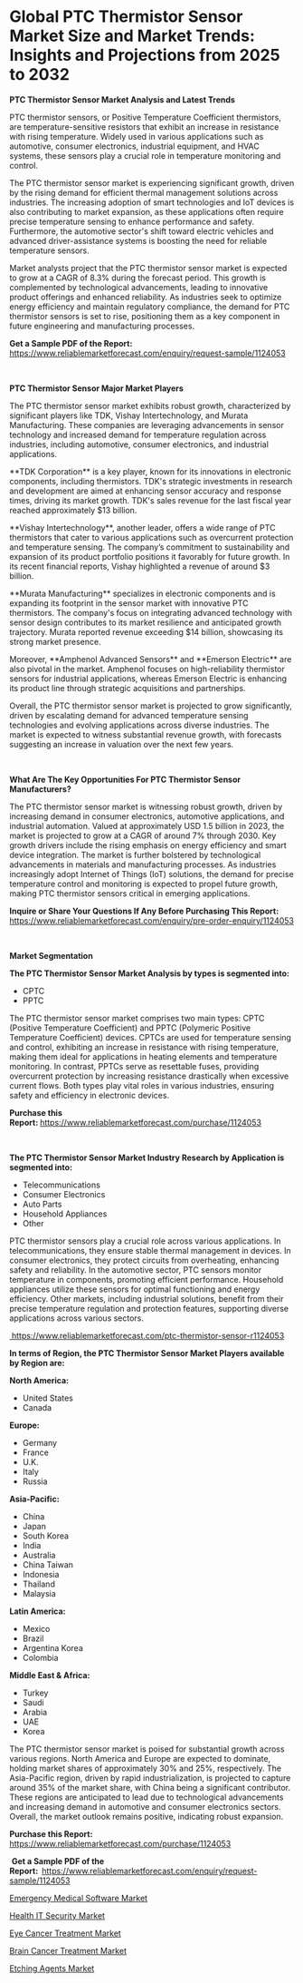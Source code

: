 <p><h1>Global PTC Thermistor Sensor Market Size and Market Trends: Insights and Projections from 2025 to 2032</h1></p><p><strong>PTC Thermistor Sensor Market Analysis and Latest Trends</strong></p>
<p><p>PTC thermistor sensors, or Positive Temperature Coefficient thermistors, are temperature-sensitive resistors that exhibit an increase in resistance with rising temperature. Widely used in various applications such as automotive, consumer electronics, industrial equipment, and HVAC systems, these sensors play a crucial role in temperature monitoring and control.</p><p>The PTC thermistor sensor market is experiencing significant growth, driven by the rising demand for efficient thermal management solutions across industries. The increasing adoption of smart technologies and IoT devices is also contributing to market expansion, as these applications often require precise temperature sensing to enhance performance and safety. Furthermore, the automotive sector's shift toward electric vehicles and advanced driver-assistance systems is boosting the need for reliable temperature sensors.</p><p>Market analysts project that the PTC thermistor sensor market is expected to grow at a CAGR of 8.3% during the forecast period. This growth is complemented by technological advancements, leading to innovative product offerings and enhanced reliability. As industries seek to optimize energy efficiency and maintain regulatory compliance, the demand for PTC thermistor sensors is set to rise, positioning them as a key component in future engineering and manufacturing processes.</p></p>
<p><strong>Get a Sample PDF of the Report:&nbsp;</strong> <a href="https://www.reliablemarketforecast.com/enquiry/request-sample/1124053?utm_campaign=2749&utm_medium=2&utm_source=Github&utm_content=ia&utm_term=06042025&utm_id=ptc-thermistor-sensor">https://www.reliablemarketforecast.com/enquiry/request-sample/1124053</a></p>
<p>&nbsp;</p>
<p><strong>PTC Thermistor Sensor Major Market Players</strong></p>
<p><p>The PTC thermistor sensor market exhibits robust growth, characterized by significant players like TDK, Vishay Intertechnology, and Murata Manufacturing. These companies are leveraging advancements in sensor technology and increased demand for temperature regulation across industries, including automotive, consumer electronics, and industrial applications.</p><p>**TDK Corporation** is a key player, known for its innovations in electronic components, including thermistors. TDK's strategic investments in research and development are aimed at enhancing sensor accuracy and response times, driving its market growth. TDK's sales revenue for the last fiscal year reached approximately $13 billion.</p><p>**Vishay Intertechnology**, another leader, offers a wide range of PTC thermistors that cater to various applications such as overcurrent protection and temperature sensing. The company’s commitment to sustainability and expansion of its product portfolio positions it favorably for future growth. In its recent financial reports, Vishay highlighted a revenue of around $3 billion.</p><p>**Murata Manufacturing** specializes in electronic components and is expanding its footprint in the sensor market with innovative PTC thermistors. The company's focus on integrating advanced technology with sensor design contributes to its market resilience and anticipated growth trajectory. Murata reported revenue exceeding $14 billion, showcasing its strong market presence.</p><p>Moreover, **Amphenol Advanced Sensors** and **Emerson Electric** are also pivotal in the market. Amphenol focuses on high-reliability thermistor sensors for industrial applications, whereas Emerson Electric is enhancing its product line through strategic acquisitions and partnerships.</p><p>Overall, the PTC thermistor sensor market is projected to grow significantly, driven by escalating demand for advanced temperature sensing technologies and evolving applications across diverse industries. The market is expected to witness substantial revenue growth, with forecasts suggesting an increase in valuation over the next few years.</p></p>
<p>&nbsp;</p>
<p><strong>What Are The Key Opportunities For PTC Thermistor Sensor Manufacturers?</strong></p>
<p><p>The PTC thermistor sensor market is witnessing robust growth, driven by increasing demand in consumer electronics, automotive applications, and industrial automation. Valued at approximately USD 1.5 billion in 2023, the market is projected to grow at a CAGR of around 7% through 2030. Key growth drivers include the rising emphasis on energy efficiency and smart device integration. The market is further bolstered by technological advancements in materials and manufacturing processes. As industries increasingly adopt Internet of Things (IoT) solutions, the demand for precise temperature control and monitoring is expected to propel future growth, making PTC thermistor sensors critical in emerging applications.</p></p>
<p><strong>Inquire or Share Your Questions If Any Before Purchasing This Report:</strong> <a href="https://www.reliablemarketforecast.com/enquiry/pre-order-enquiry/1124053?utm_campaign=2749&utm_medium=2&utm_source=Github&utm_content=ia&utm_term=06042025&utm_id=ptc-thermistor-sensor">https://www.reliablemarketforecast.com/enquiry/pre-order-enquiry/1124053</a></p>
<p>&nbsp;</p>
<p><strong>Market Segmentation</strong></p>
<p><strong>The PTC Thermistor Sensor Market Analysis by types is segmented into:</strong></p>
<p><ul><li>CPTC</li><li>PPTC</li></ul></p>
<p><p>The PTC thermistor sensor market comprises two main types: CPTC (Positive Temperature Coefficient) and PPTC (Polymeric Positive Temperature Coefficient) devices. CPTCs are used for temperature sensing and control, exhibiting an increase in resistance with rising temperature, making them ideal for applications in heating elements and temperature monitoring. In contrast, PPTCs serve as resettable fuses, providing overcurrent protection by increasing resistance drastically when excessive current flows. Both types play vital roles in various industries, ensuring safety and efficiency in electronic devices.</p></p>
<p><strong>Purchase this Report:&nbsp;</strong><a href="https://www.reliablemarketforecast.com/purchase/1124053?utm_campaign=2749&utm_medium=2&utm_source=Github&utm_content=ia&utm_term=06042025&utm_id=ptc-thermistor-sensor">https://www.reliablemarketforecast.com/purchase/1124053</a></p>
<p>&nbsp;</p>
<p><strong>The PTC Thermistor Sensor Market Industry Research by Application is segmented into:</strong></p>
<p><ul><li>Telecommunications</li><li>Consumer Electronics</li><li>Auto Parts</li><li>Household Appliances</li><li>Other</li></ul></p>
<p><p>PTC thermistor sensors play a crucial role across various applications. In telecommunications, they ensure stable thermal management in devices. In consumer electronics, they protect circuits from overheating, enhancing safety and reliability. In the automotive sector, PTC sensors monitor temperature in components, promoting efficient performance. Household appliances utilize these sensors for optimal functioning and energy efficiency. Other markets, including industrial solutions, benefit from their precise temperature regulation and protection features, supporting diverse applications across various sectors.</p></p>
<p><a href="https://www.reliablemarketforecast.com/ptc-thermistor-sensor-r1124053?utm_campaign=2749&utm_medium=2&utm_source=Github&utm_content=ia&utm_term=06042025&utm_id=ptc-thermistor-sensor">&nbsp;https://www.reliablemarketforecast.com/ptc-thermistor-sensor-r1124053</a></p>
<p><strong>In terms of Region, the PTC Thermistor Sensor Market Players available by Region are:</strong></p>
<p>
    <p> <strong> North America: </strong>
        <ul>
            <li>United States</li>
            <li>Canada</li>
        </ul>
        </p> 
    <p> <strong> Europe: </strong>
        <ul>
            <li>Germany</li>
            <li>France</li>
            <li>U.K.</li>
            <li>Italy</li>
            <li>Russia</li>
        </ul>
        </p> 
    <p> <strong> Asia-Pacific: </strong>
        <ul>
            <li>China</li>
            <li>Japan</li>
            <li>South Korea</li>
            <li>India</li>
            <li>Australia</li>
            <li>China Taiwan</li>
            <li>Indonesia</li>
            <li>Thailand</li>
            <li>Malaysia</li>
        </ul>
        </p> 
    <p> <strong> Latin America: </strong>
        <ul>
            <li>Mexico</li>
            <li>Brazil</li>
            <li>Argentina Korea</li>
            <li>Colombia</li>
        </ul>
        </p> 
    <p> <strong> Middle East & Africa: </strong>
        <ul>
            <li>Turkey</li>
            <li>Saudi</li>
            <li>Arabia</li>
            <li>UAE</li>
            <li>Korea</li>
        </ul>
    </p>
    </p>
<p><p>The PTC thermistor sensor market is poised for substantial growth across various regions. North America and Europe are expected to dominate, holding market shares of approximately 30% and 25%, respectively. The Asia-Pacific region, driven by rapid industrialization, is projected to capture around 35% of the market share, with China being a significant contributor. These regions are anticipated to lead due to technological advancements and increasing demand in automotive and consumer electronics sectors. Overall, the market outlook remains positive, indicating robust expansion.</p></p>
<p><strong>Purchase this Report: </strong><a href="https://www.reliablemarketforecast.com/purchase/1124053?utm_campaign=2749&utm_medium=2&utm_source=Github&utm_content=ia&utm_term=06042025&utm_id=ptc-thermistor-sensor">https://www.reliablemarketforecast.com/purchase/1124053</a></p>
<p>&nbsp;<strong>Get a Sample PDF of the Report:&nbsp;&nbsp;</strong><a href="https://www.reliablemarketforecast.com/enquiry/request-sample/1124053?utm_campaign=2749&utm_medium=2&utm_source=Github&utm_content=ia&utm_term=06042025&utm_id=ptc-thermistor-sensor">https://www.reliablemarketforecast.com/enquiry/request-sample/1124053</a></p>
<p><strong></strong></p>
<p><p><a href="https://www.linkedin.com/pulse/industry-growth-potential-emergency-medical-software-market-mektf?utm_campaign=2749&utm_medium=2&utm_source=Github&utm_content=ia&utm_term=06042025&utm_id=ptc-thermistor-sensor">Emergency Medical Software Market</a></p><p><a href="https://www.linkedin.com/pulse/revenue-analysis-health-security-market-projected-111-cagr-2025-zyf4f?utm_campaign=2749&utm_medium=2&utm_source=Github&utm_content=ia&utm_term=06042025&utm_id=ptc-thermistor-sensor">Health IT Security Market</a></p><p><a href="https://www.linkedin.com/pulse/comprehensive-study-eye-cancer-treatment-market-size-dynamics-euf7f?utm_campaign=2749&utm_medium=2&utm_source=Github&utm_content=ia&utm_term=06042025&utm_id=ptc-thermistor-sensor">Eye Cancer Treatment Market</a></p><p><a href="https://www.linkedin.com/pulse/brain-cancer-treatment-market-size-insights-types-share-y0pef?utm_campaign=2749&utm_medium=2&utm_source=Github&utm_content=ia&utm_term=06042025&utm_id=ptc-thermistor-sensor">Brain Cancer Treatment Market</a></p><p><a href="https://github.com/leyesamilej/Market-Research-Report-List-1/blob/main/etching-agents-market.md?utm_campaign=2749&utm_medium=2&utm_source=Github&utm_content=ia&utm_term=06042025&utm_id=ptc-thermistor-sensor">Etching Agents Market</a></p></p>